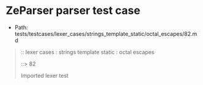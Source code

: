 # ZeParser parser test case

- Path: tests/testcases/lexer_cases/strings_template_static/octal_escapes/82.md

> :: lexer cases : strings template static : octal escapes
>
> ::> 82
>
> Imported lexer test
>
> <template pure> FourToSeven OctalDigit other char

## Input

`````js
`\55-`
`````

## Output

_Note: the whole output block is auto-generated. Manual changes will be overwritten!_

Below follow outputs in four parsing modes: sloppy mode, strict mode script goal, module goal, web compat mode (always sloppy).

Note that the output parts are auto-generated by the test runner to reflect actual result.

### Sloppy mode

Parsed with script goal and as if the code did not start with strict mode header.

`````
throws: Parser error!
  Template contained an illegal escape

`\55-`
^------- error
`````

### Strict mode

Parsed with script goal but as if it was starting with `"use strict"` at the top.

_Output same as sloppy mode._

### Module goal

Parsed with the module goal.

_Output same as sloppy mode._

### Web compat mode

Parsed in sloppy script mode but with the web compat flag enabled.

_Output same as sloppy mode._
